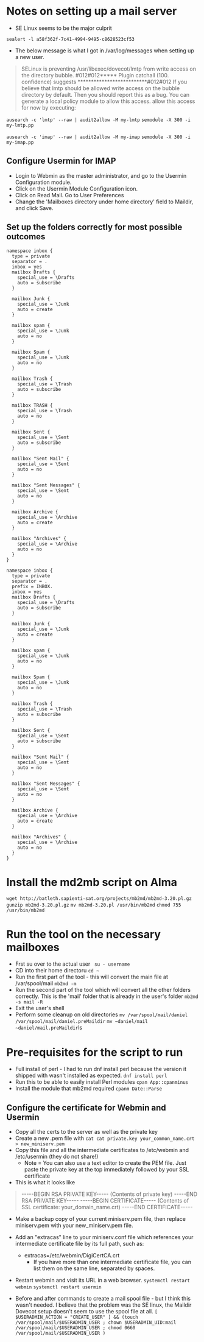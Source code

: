 # Notes on setting up a mail server

- SE Linux seems to be the major culprit

```sealert -l a58f362f-7c41-4994-9495-c8628523cf53```
- The below message is what I got in /var/log/messages when setting up a new user.

> SELinux is preventing /usr/libexec/dovecot/lmtp from write access on the directory bubble.
> #012#012***** Plugin catchall (100. confidence) suggests   **************************#012#012
> If you believe that lmtp should be allowed write access on the bubble directory by default.
> Then you should report this as a bug.
> You can generate a local policy module to allow this access.
> allow this access for now by executing:

```ausearch -c 'lmtp' --raw | audit2allow -M my-lmtp```
```semodule -X 300 -i my-lmtp.pp```

 ```ausearch -c 'imap' --raw | audit2allow -M my-imap```
 ```semodule -X 300 -i my-imap.pp```

## Configure Usermin for IMAP

- Login to Webmin as the master administrator, and go to the Usermin Configuration module.
- Click on the Usermin Module Configuration icon.
- Click on Read Mail. Go to User Preferences
- Change the 'Mailboxes directory under home directory' field to Maildir, and click Save.

## Set up the folders correctly for most possible outcomes

~~~
namespace inbox {
  type = private
  separator = .
  inbox = yes
  mailbox Drafts {
    special_use = \Drafts
    auto = subscribe
  }

  mailbox Junk {
    special_use = \Junk
    auto = create
  }

  mailbox spam {
    special_use = \Junk
    auto = no
  }

  mailbox Spam {
    special_use = \Junk
    auto = no
  }

  mailbox Trash {
    special_use = \Trash
    auto = subscribe
  }

  mailbox TRASH {
    special_use = \Trash
    auto = no
  }

  mailbox Sent {
    special_use = \Sent
    auto = subscribe
  }

  mailbox "Sent Mail" {
    special_use = \Sent
    auto = no
  }

  mailbox "Sent Messages" {
    special_use = \Sent
    auto = no
  }

  mailbox Archive {
    special_use = \Archive
    auto = create
  }

  mailbox "Archives" {
    special_use = \Archive
    auto = no
  }
}
~~~


~~~
namespace inbox {
  type = private
  separator = .
  prefix = INBOX.
  inbox = yes
  mailbox Drafts {
    special_use = \Drafts
    auto = subscribe
  }

  mailbox Junk {
    special_use = \Junk
    auto = create
  }

  mailbox spam {
    special_use = \Junk
    auto = no
  }

  mailbox Spam {
    special_use = \Junk
    auto = no
  }

  mailbox Trash {
    special_use = \Trash
    auto = subscribe
  }

  mailbox Sent {
    special_use = \Sent
    auto = subscribe
  }

  mailbox "Sent Mail" {
    special_use = \Sent
    auto = no
  }

  mailbox "Sent Messages" {
    special_use = \Sent
    auto = no
  }

  mailbox Archive {
    special_use = \Archive
    auto = create
  }

  mailbox "Archives" {
    special_use = \Archive
    auto = no
  }
}
~~~

# Install the md2mb script on Alma
`wget http://batleth.sapienti-sat.org/projects/mb2md/mb2md-3.20.pl.gz`
`gunzip mb2md-3.20.pl.gz`
`mv mb2md-3.20.pl /usr/bin/mb2md`
`chmod 755 /usr/bin/mb2md`

# Run the tool on the necessary mailboxes
- Frst su over to the actual user
``` su - username```
- CD into their home directoru
```cd ~```
- Run the first part of the tool - this will convert the main file at /var/spool/mail
```mb2md -m ```
- Run the second part of the tool which will convert all the other folders correctly. This is the 'mail' folder that is already in the user's folder
```mb2md -s mail -R```
- Exit the user's shell
- Perform some cleanup on old directories
```mv /var/spool/mail/daniel /var/spool/mail/daniel.preMaildir``` 
```mv ~daniel/mail ~daniel/mail.preMaildir```ls


# Pre-requisites for the script to run 
- Full install of perl - I had to run dnf install perl because the version it shipped with wasn't installed as expected.
```dnf install perl```
- Run this to be able to easily install Perl modules
```cpan App::cpanminus```
- Install the module that mb2md required
```cpanm Date::Parse ```

## Configure the certificate for Webmin and Usermin

- Copy all the certs to the server as well as the private key
- Create a new .pem file with 
`cat cat private.key your_common_name.crt > new_miniserv.pem`
- Copy this file and all the intermediate certificates to /etc/webmin and /etc/usermin (they do not share!)
  - Note = You can also use a text editor to create the PEM file. Just paste the private key at the top immediately followed by your SSL certificate
- This is what it looks like

> -----BEGIN RSA PRIVATE KEY-----
> (Contents of private key)
> -----END RSA PRIVATE KEY-----
> -----BEGIN CERTIFICATE-----
> (Contents of SSL certificate: your_domain_name.crt)
> -----END CERTIFICATE-----

- Make a backup copy of your current miniserv.pem file, then replace miniserv.pem with your new_miniserv.pem file.
- Add an "extracas" line to your miniserv.conf file which references your intermediate certificate file by its full path, such as:
  - extracas=/etc/webmin/DigiCertCA.crt
    - If you have more than one intermediate certificate file, you can list them on the same line, separated by spaces.
- Restart webmin and visit its URL in a web browser. 
`systemctl restart webmin`
`systemctl restart usermin`




- Before and after commands to create a mail spool file - but I think this wasn't needed. I believe that the problem was the SE linux, the Maildir Dovecot setup doesn't seem to use the spool file
at all.
```[ $USERADMIN_ACTION = "CREATE_USER" ] && (touch /var/spool/mail/$USERADMIN_USER ; chown $USERADMIN_UID:mail /var/spool/mail/$USERADMIN_USER ; chmod 0660 /var/spool/mail/$USERADMIN_USER )```

